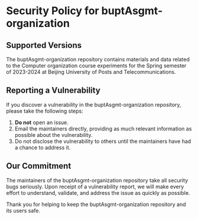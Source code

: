 # Security Policy for buptAsgmt-organization

## Supported Versions

The buptAsgmt-organization repository contains materials and data related to the Computer organization course experiments for the Spring semester of 2023-2024 at Beijing University of Posts and Telecommunications.

## Reporting a Vulnerability

If you discover a vulnerability in the buptAsgmt-organization repository, please take the following steps:

1. **Do not** open an issue.
2. Email the maintainers directly, providing as much relevant information as possible about the vulnerability.
3. Do not disclose the vulnerability to others until the maintainers have had a chance to address it.

## Our Commitment

The maintainers of the buptAsgmt-organization repository take all security bugs seriously. Upon receipt of a vulnerability report, we will make every effort to understand, validate, and address the issue as quickly as possible.

Thank you for helping to keep the buptAsgmt-organization repository and its users safe.

